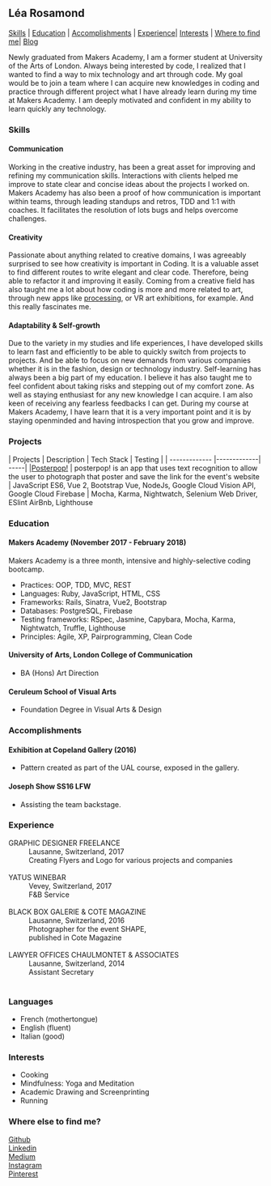 ## Léa Rosamond

[Skills](https://github.com/lea-rsm/CV/blob/master/CV.md#skills) | [Education](https://github.com/lea-rsm/CV/blob/master/CV.md#education) | [Accomplishments](https://github.com/lea-rsm/CV/blob/master/CV.md#accomplishments) | [Experience](https://github.com/lea-rsm/CV/blob/master/CV.md#experience)| [Interests](https://github.com/lea-rsm/CV/blob/master/CV.md#interests) | [Where to find me](https://github.com/lea-rsm/CV/blob/master/CV.md#where-else-to-find-me)| [Blog](https://medium.com/@team_processive/makers-academy-final-project-day-06-or-our-first-day-without-a-white-board-28c18033e7a8)

Newly graduated from Makers Academy,
I am a former student at University of the Arts of London. Always being interested by code, I realized that I wanted to find a way to mix technology and art through code.
My goal would be to join a team where I can acquire new knowledges in coding and practice through different project what I have already learn during my time at Makers Academy.
I am deeply motivated and confident in my ability to learn quickly any technology.


### Skills


#### Communication
Working in the creative industry, has been a great asset for improving and refining my communication skills.
Interactions with clients helped me improve to state clear and concise ideas about the projects I worked on.
Makers Academy has also been a proof of how communication is important within teams, through leading standups and retros, TDD and 1:1 with coaches. It facilitates the resolution of lots bugs and helps overcome challenges.

#### Creativity
Passionate about anything related to creative domains, I was agreeably surprised to see how creativity is important in Coding. It is a valuable asset to find different routes to write elegant and clear code. Therefore, being able to refactor it and improving it easily. Coming from a creative field has also taught me a lot about how coding is more and more related to art, through new apps like [processing](http://processingjs.org), or VR art exhibitions, for example. And this really fascinates me.

#### Adaptability & Self-growth
Due to the variety in my studies and life experiences, I have developed skills to learn fast and efficiently to be able to quickly switch from projects to projects. And be able to focus on new demands from various companies whether it is in the fashion, design or technology industry.
Self-learning has always been a big part of my education. I believe it has also taught me to feel confident about taking risks and stepping out of my comfort zone. As well as staying enthusiast for any new knowledge I can acquire.
I am also keen of receiving any fearless feedbacks I can get. During my course at Makers Academy, I have learn that it is a very important point and it is by staying openminded and having introspection that you grow and improve.
### Projects


| Projects     | Description           | Tech Stack  | Testing  |
| ------------- |-------------| -----|
|[Posterpop!](https://github.com/lea-rsm/posterpop)       |   posterpop! is an app that uses text recognition to allow the user to photograph that poster and save the link for the event's website       | JavaScript ES6, Vue 2, Bootstrap Vue, NodeJs, Google Cloud Vision API, Google Cloud Firebase   | Mocha, Karma, Nightwatch, Selenium Web Driver, ESlint AirBnb, Lighthouse


### Education

#### Makers Academy (November 2017 - February 2018)

Makers Academy is a three month, intensive and highly-selective coding bootcamp.
* Practices: OOP, TDD, MVC, REST
* Languages: Ruby, JavaScript, HTML, CSS
* Frameworks: Rails, Sinatra, Vue2, Bootstrap
* Databases: PostgreSQL, Firebase
* Testing frameworks: RSpec, Jasmine, Capybara, Mocha, Karma, Nightwatch, Truffle, Lighthouse
* Principles: Agile, XP, Pairprogramming, Clean Code

#### University of Arts, London College of Communication
* BA (Hons) Art Direction

#### Ceruleum School of Visual Arts
* Foundation Degree in Visual Arts & Design


### Accomplishments

#### Exhibition at Copeland Gallery (2016)

- Pattern created as part of the UAL course, exposed in the gallery.

#### Joseph Show SS16 LFW

- Assisting the team backstage.


### Experience

<dt>GRAPHIC DESIGNER FREELANCE</dt><dd>Lausanne, Switzerland, 2017 <br>
Creating Flyers and Logo for various projects and companies</dd>
<br>

<dt>YATUS WINEBAR</dt><dd>Vevey, Switzerland, 2017 <br>
F&B Service</dd>
<br>


 <dt>BLACK BOX GALERIE & COTE MAGAZINE</dt>
 <dd>Lausanne, Switzerland, 2016<br>
Photographer for the event SHAPE, <br>
published in Cote Magazine</dd>
<br>

<dt>LAWYER OFFICES CHAULMONTET & ASSOCIATES</dt><dd>Lausanne, Switzerland,  2014 <br>Assistant Secretary</dd>
<br>



### Languages

- French (mothertongue)
- English (fluent)
- Italian (good)


### Interests

* Cooking
* Mindfulness: Yoga and Meditation
* Academic Drawing and Screenprinting
* Running

### Where else to find me?
[Github](https://github.com/lea-rsm)<br>
[Linkedin](https://www.linkedin.com/in/léa-rosamond-b973a315a/)<br>
[Medium](https://medium.com/@team_processive/makers-academy-final-project-day-06-or-our-first-day-without-a-white-board-28c18033e7a8)<br>
[Instagram](https://www.instagram.com/lea_rsm/) <br>
[Pinterest](https://www.pinterest.fr/leapaulinerose/)
